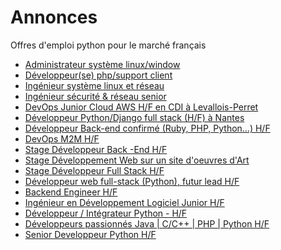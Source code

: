 # Annonces

Offres d'emploi python pour le marché français

* [Administrateur système linux/window](http://fr.lolix.org/search/offre/offre.php?id=21013 "Administrateur système linux/window")
* [Développeur(se) php/support client](http://fr.lolix.org/search/offre/offre.php?id=20926 "Développeur(se) php/support client")
* [Ingénieur système linux et réseau](http://fr.lolix.org/search/offre/offre.php?id=21012 "Ingénieur système linux et réseau")
* [Ingénieur sécurité & réseau senior](http://fr.lolix.org/search/offre/offre.php?id=20958 "Ingénieur sécurité & réseau senior")
* [DevOps Junior Cloud AWS H/F en CDI à Levallois-Perret](https://remixjobs.com/emploi/Reseau/DevOps-Junior-Cloud-AWS-H-F/34121 "DevOps Junior Cloud AWS H/F en CDI à Levallois-Perret")
* [Développeur Python/Django full stack (H/F) à Nantes](https://remixjobs.com/emploi/Developpement/Developpeur-Python-Django-full-stack-H-F-a-Nantes/30992 "Développeur Python/Django full stack (H/F) à Nantes")
* [Développeur Back-end confirmé (Ruby, PHP, Python…) H/F](https://remixjobs.com/emploi/Developpement/Developpeur-Back-end-confirme-Ruby-PHP-Python-H-F/33499 "Développeur Back-end confirmé (Ruby, PHP, Python…) H/F")
* [DevOps M2M H/F](https://remixjobs.com/emploi/Reseau/DevOps-M2M-H-F/33850 "DevOps M2M H/F")
* [Stage Développeur Back -End H/F](https://remixjobs.com/emploi/Developpement/Stage-Developpeur-Back-End-H-F/33338 "Stage Développeur Back -End H/F")
* [Stage Développement Web sur un site d'oeuvres d'Art](https://remixjobs.com/emploi/Developpement/Stage-Developpement-Web-sur-un-site-d-oeuvres-d-Art/33077 "Stage Développement Web sur un site d'oeuvres d'Art")
* [Stage Développeur Full Stack H/F](https://remixjobs.com/emploi/Developpement/Stage-Developpeur-Full-Stack-H-F/33339 "Stage Développeur Full Stack H/F")
* [Développeur web full-stack (Python), futur lead H/F](https://remixjobs.com/emploi/Developpement/Developpeur-web-full-stack-Python-futur-lead-H-F/32498 "Développeur web full-stack (Python), futur lead H/F")
* [Backend Engineer H/F](https://remixjobs.com/emploi/Developpement/Backend-Engineer-H-F/32195 "Backend Engineer H/F")
* [Ingénieur en Développement Logiciel Junior H/F](https://remixjobs.com/emploi/Developpement/Ingenieur-en-Developpement-Logiciel-Junior-H-F/29661 "Ingénieur en Développement Logiciel Junior H/F")
* [Développeur / Intégrateur Python - H/F](https://remixjobs.com/emploi/Developpement/Developpeur-Integrateur-Python-H-F/23964 "Développeur / Intégrateur Python - H/F")
* [Développeurs passionnés Java | C/C++ | PHP | Python H/F](https://remixjobs.com/emploi/Developpement/Developpeurs-passionnes-Java-C-C-PHP-Python-H-F/22302 "Développeurs passionnés Java | C/C++ | PHP | Python H/F")
* [Senior Developpeur Python H/F](https://remixjobs.com/emploi/Developpement/Senior-Developpeur-Python-H-F/27987 "Senior Developpeur Python H/F")

